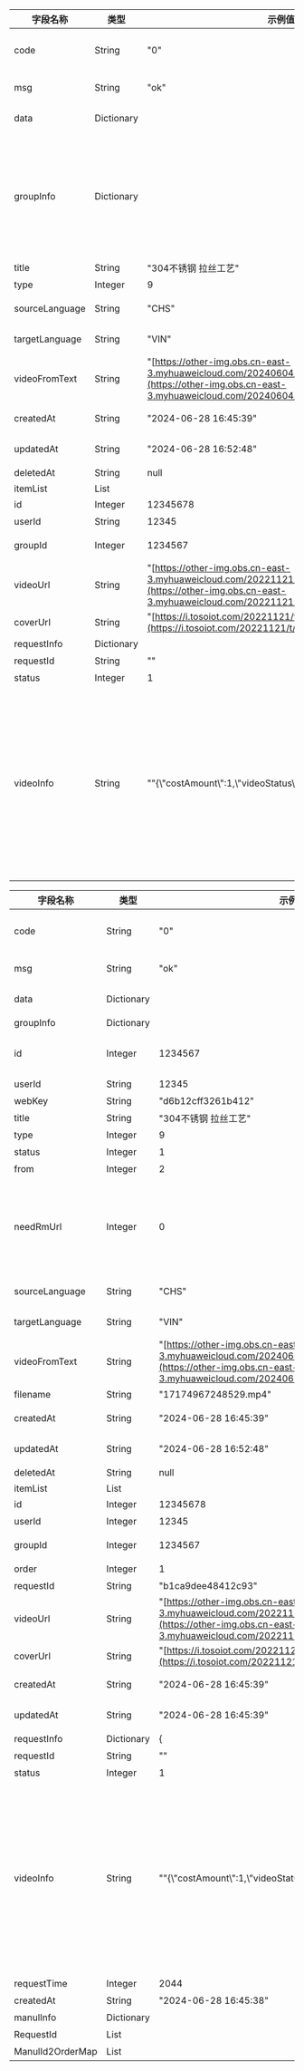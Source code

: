 | 字段名称 | 类型 | 示例值 | 描述 |
| --- | --- | --- | --- |
| code | String | "0" | 状态码 (请参考详细列表)， 0 代表正常 |
| msg | String | "ok" | 状态码的铭文含义，正常 |
| data | Dictionary |  | 返回数据的 json 内容 |
| groupInfo | Dictionary |  | group请求信息 从这以下的Dictionary不重要的信息没有表出在列表里 如需要完整的返回参数列表 请参考 [获取翻译结果 (完整列表)](www.url.com)|
| title | String | "304不锈钢 拉丝工艺" | 视频标题 |
| type | Integer | 9 | 视频翻译 |
| sourceLanguage | String | "CHS" | 来源语言 参考 [语言列表] |
| targetLanguage | String | "VIN" | 目标语言 参考 [语言列表] |
| videoFromText | String | "[https://other-img.obs.cn-east-3.myhuaweicloud.com/20240604/t/17174967248529.mp4"](https://other-img.obs.cn-east-3.myhuaweicloud.com/20240604/t/17174967248529.mp4) | 视频URL |
| createdAt | String | "2024-06-28 16:45:39" | groupId请求创造时间 |
| updatedAt | String | "2024-06-28 16:52:48" | groupId请求更新时间 |
| deletedAt | String | null | 删除时间 |
| itemList | List |  |  |
| id | Integer | 12345678 | request请求id |
| userId | String | 12345 | 客户id |
| groupId | Integer | 1234567 | group任务记录码 |
| videoUrl | String | "[https://other-img.obs.cn-east-3.myhuaweicloud.com/20221121/t/16690268602359.mp4"](https://other-img.obs.cn-east-3.myhuaweicloud.com/20221121/t/16690268602359.mp4) | 视频URL |
| coverUrl | String | "[https://i.tosoiot.com/20221121/t/16690268609061"](https://i.tosoiot.com/20221121/t/16690268609061) | 视频封面URL |
| requestInfo | Dictionary |  | 视频请求信息 |
| requestId | String | "" | 视频请求id |
| status | Integer | 1 | 请求状态 |
| videoInfo | String | ""{\\"costAmount\\":1,\\"videoStatus\\":0,\\"originVideoUrl\\ ... etc" | 视频详细信息 重要信息: resultVideoUrl：视频翻译结果地址 videoStatus：视频翻译状态（'-1': AI处理中  0: 未渲染  1: 成功  2: 失败  3: 渲染中）costAmount：本次翻译消耗的额度 |




| 字段名称 | 类型 | 示例值 | 描述 |
| --- | --- | --- | --- |
| code | String | "0" | 状态码 (请参考详细列表)， 0 代表正常 |
| msg | String | "ok" | 状态码的铭文含义，正常 |
| data | Dictionary |  | 返回数据的 json 内容 |
| groupInfo | Dictionary |  | group请求信息 |
| id | Integer | 1234567 | group请求的唯一 id 跟以下的 groupId 一样 |
| userId | String | 12345 | 客户id |
| webKey | String | "d6b12cff3261b412" | 仅限内部使用 |
| title | String | "304不锈钢 拉丝工艺" | 视频标题 |
| type | Integer | 9 | 视频翻译 |
| status | Integer | 1 | groupId请求状态 |
| from | Integer | 2 | 固定值 |
| needRmUrl | Integer | 0 | （非必需字段）是否返回去文字图片链接。1=返回去文字图片链接，其它或无此字段，则不返回去文字图片链接 |
| sourceLanguage | String | "CHS" | 来源语言 参考 [语言列表] |
| targetLanguage | String | "VIN" | 目标语言 参考 [语言列表] |
| videoFromText | String | "[https://other-img.obs.cn-east-3.myhuaweicloud.com/20240604/t/17174967248529.mp4"](https://other-img.obs.cn-east-3.myhuaweicloud.com/20240604/t/17174967248529.mp4) | 视频URL |
| filename | String | "17174967248529.mp4" | 文件名字 |
| createdAt | String | "2024-06-28 16:45:39" | groupId请求创造时间 |
| updatedAt | String | "2024-06-28 16:52:48" | groupId请求更新时间 |
| deletedAt | String | null | 删除时间 |
| itemList | List |  |  |
| id | Integer | 12345678 | 视频id |
| userId | Integer | 12345 | 客户id |
| groupId | Integer | 1234567 | group任务记录码 |
| order | Integer | 1 | 视频顺序 |
| requestId | String | "b1ca9dee48412c93" | 视频请求id |
| videoUrl | String | "[https://other-img.obs.cn-east-3.myhuaweicloud.com/20221121/t/16690268602359.mp4"](https://other-img.obs.cn-east-3.myhuaweicloud.com/20221121/t/16690268602359.mp4) | 视频URL |
| coverUrl | String | "[https://i.tosoiot.com/20221121/t/16690268609061"](https://i.tosoiot.com/20221121/t/16690268609061) | 视频封面URL |
| createdAt | String | "2024-06-28 16:45:39" | 视频请求创造时间 |
| updatedAt | String | "2024-06-28 16:45:39" | 视频请求更新使劲啊 |
| requestInfo | Dictionary | { | 视频请求信息 |
| requestId | String | "" | 视频请求id |
| status | Integer | 1 | 请求状态 |
| videoInfo | String | ""{\\"costAmount\\":1,\\"videoStatus\\":0,\\"originVideoUrl\\ ... etc" | 视频详细信息 重要信息: resultVideoUrl：视频翻译结果地址 videoStatus：视频翻译状态（'-1': AI处理中  0: 未渲染  1: 成功  2: 失败  3: 渲染中）costAmount：本次翻译消耗的额度 |
| requestTime | Integer | 2044 | 请求时间(秒) |
| createdAt | String | "2024-06-28 16:45:38" | 视频请求使劲按 |
| manulInfo | Dictionary |  | 仅限内部使用 |
| RequestId | List |  | 仅限内部使用 |
| ManulId2OrderMap | List |  | 仅限内部使用 |